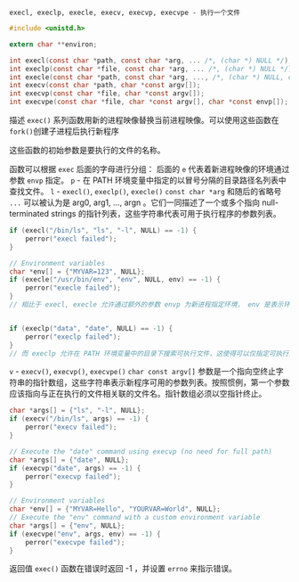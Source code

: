 ```
execl, execlp, execle, execv, execvp, execvpe - 执行一个文件
```

```c
#include <unistd.h>

extern char **environ;

int execl(const char *path, const char *arg, ... /*, (char *) NULL */);
int execlp(const char *file, const char *arg, ... /*, (char *) NULL */);
int execle(const char *path, const char *arg, ..., /*, (char *) NULL, char *const envp[] */);
int execv(const char *path, char *const argv[]);
int execvp(const char *file, char *const argv[]);
int execvpe(const char *file, char *const argv[], char *const envp[]);
```
描述
`exec()` 系列函数用新的进程映像替换当前进程映像。可以使用这些函数在`fork()`创建子进程后执行新程序

这些函数的初始参数是要执行的文件的名称。

函数可以根据 `exec` 后面的字母进行分组：
后面的 `e` 代表着新进程映像的环境通过参数 `envp` 指定。
`p` - 在 PATH 环境变量中指定的以冒号分隔的目录路径名列表中查找文件。
`l` - `execl()`, `execlp()`, `execle()`
`const char *arg` 和随后的省略号 `...` 可以被认为是 arg0, arg1, ..., argn 。它们一同描述了一个或多个指向 null-terminated strings 的指针列表，这些字符串代表可用于执行程序的参数列表。
```c
if (execl("/bin/ls", "ls", "-l", NULL) == -1) {
    perror("execl failed");
}

// Environment variables
char *env[] = {"MYVAR=123", NULL};
if (execle("/usr/bin/env", "env", NULL, env) == -1) {
    perror("execle failed");
}
// 相比于 execl, execle 允许通过额外的参数 envp 为新进程指定环境， env 是表示环境变量的字符串数组


if (execlp("data", "date", NULL) == -1) {
    perror("execlp failed");
}
// 而 execlp 允许在 PATH 环境变量中的目录下搜索可执行文件，这使得可以仅指定可执行文件的名称，而不是完整路径
```

`v` - `execv()`, `execvp()`, `execvpe()`
`char const argv[]` 参数是一个指向空终止字符串的指针数组，这些字符串表示新程序可用的参数列表。按照惯例，第一个参数应该指向与正在执行的文件相关联的文件名。指针数组必须以空指针终止。
```c
char *args[] = {"ls", "-l", NULL};
if (execv("/bin/ls", args) == -1) {
    perror("execv failed");
}

// Execute the "date" command using execvp (no need for full path)
char *args[] = {"date", NULL}; 
if (execvp("date", args) == -1) { 
    perror("execvp failed"); 
}

// Environment variables 
char *env[] = {"MYVAR=Hello", "YOURVAR=World", NULL}; 
// Execute the "env" command with a custom environment variable 
char *args[] = {"env", NULL}; 
if (execvpe("env", args, env) == -1) {
    perror("execvpe failed"); 
}
```

返回值
`exec()` 函数在错误时返回 -1 ，并设置 `errno` 来指示错误。